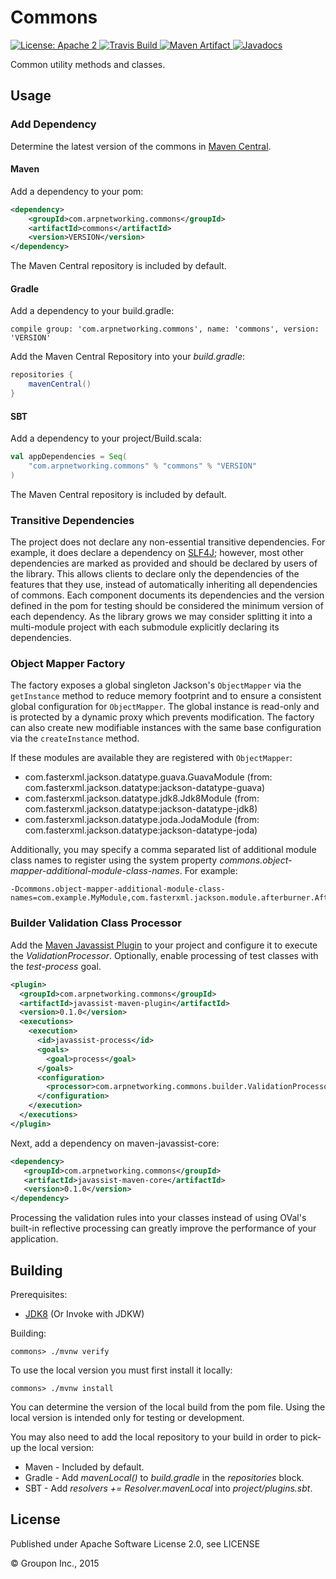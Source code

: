 Commons
=======

<a href="https://raw.githubusercontent.com/ArpNetworking/commons/master/LICENSE">
    <img src="https://img.shields.io/hexpm/l/plug.svg"
         alt="License: Apache 2">
</a>
<a href="https://travis-ci.org/ArpNetworking/commons/">
    <img src="https://travis-ci.org/ArpNetworking/commons.png?branch=master"
         alt="Travis Build">
</a>
<a href="http://search.maven.org/#search%7Cga%7C1%7Cg%3A%22com.arpnetworking.commons%22%20a%3A%22commons%22">
    <img src="https://img.shields.io/maven-central/v/com.arpnetworking.commons/commons.svg"
         alt="Maven Artifact">
</a>
<a href="http://www.javadoc.io/doc/com.arpnetworking.commons/commons">
    <img src="http://www.javadoc.io/badge/com.arpnetworking.commons/commons.svg"
         alt="Javadocs">
</a>

Common utility methods and classes.

Usage
-----

### Add Dependency

Determine the latest version of the commons in [Maven Central](http://search.maven.org/#search%7Cga%7C1%7Cg%3A%22com.arpnetworking.commons%22%20a%3A%22commons%22).

#### Maven

Add a dependency to your pom:

```xml
<dependency>
    <groupId>com.arpnetworking.commons</groupId>
    <artifactId>commons</artifactId>
    <version>VERSION</version>
</dependency>
```

The Maven Central repository is included by default.

#### Gradle

Add a dependency to your build.gradle:

    compile group: 'com.arpnetworking.commons', name: 'commons', version: 'VERSION'

Add the Maven Central Repository into your *build.gradle*:

```groovy
repositories {
    mavenCentral()
}
```

#### SBT

Add a dependency to your project/Build.scala:

```scala
val appDependencies = Seq(
    "com.arpnetworking.commons" % "commons" % "VERSION"
)
```

The Maven Central repository is included by default.

### Transitive Dependencies

The project does not declare any non-essential transitive dependencies. For example, it does declare a dependency on
[SLF4J](http://search.maven.org/#search%7Cga%7C1%7Ca%3A%22slf4j-api%22); however, most other dependencies are marked as
provided and should be declared by users of the library. This allows clients to declare only the dependencies of the
features that they use, instead of automatically inheriting all dependencies of commons. Each component documents its
dependencies and the version defined in the pom for testing should be considered the minimum version of each dependency.
As the library grows we may consider splitting it into a multi-module project with each submodule explicitly declaring
its dependencies.

### Object Mapper Factory

The factory exposes a global singleton Jackson's ```ObjectMapper``` via the ```getInstance``` method to reduce memory
footprint and to ensure a consistent global configuration for ```ObjectMapper```. The global instance is read-only and
is protected by a dynamic proxy which prevents modification. The factory can also create new modifiable instances with
the same base configuration via the ```createInstance``` method. 

If these modules are available they are registered with ```ObjectMapper```:

* com.fasterxml.jackson.datatype.guava.GuavaModule (from: com.fasterxml.jackson.datatype:jackson-datatype-guava)
* com.fasterxml.jackson.datatype.jdk8.Jdk8Module (from: com.fasterxml.jackson.datatype:jackson-datatype-jdk8)
* com.fasterxml.jackson.datatype.joda.JodaModule (from: com.fasterxml.jackson.datatype:jackson-datatype-joda)

Additionally, you may specify a comma separated list of additional module class names to register using the system
property _commons.object-mapper-additional-module-class-names_. For example:

```
-Dcommons.object-mapper-additional-module-class-names=com.example.MyModule,com.fasterxml.jackson.module.afterburner.AfterburnerModule
```

### Builder Validation Class Processor

Add the [Maven Javassist Plugin](https://github.com/ArpNetworking/maven-javassist) to your project and configure it to execute the _ValidationProcessor_. Optionally, enable
processing of test classes with the _test-process_ goal.

```xml
<plugin>
  <groupId>com.arpnetworking.commons</groupId>
  <artifactId>javassist-maven-plugin</artifactId>
  <version>0.1.0</version>
  <executions>
    <execution>
      <id>javassist-process</id>
      <goals>
        <goal>process</goal>
      </goals>
      <configuration>
        <processor>com.arpnetworking.commons.builder.ValidationProcessor</processor>
      </configuration>
    </execution>
  </executions>
</plugin>
```

Next, add a dependency on maven-javassist-core:

```xml
<dependency>
   <groupId>com.arpnetworking.commons</groupId>
   <artifactId>javassist-maven-core</artifactId>
   <version>0.1.0</version>
</dependency>
```

Processing the validation rules into your classes instead of using OVal's built-in reflective processing can greatly
improve the performance of your application.

Building
--------

Prerequisites:
* [JDK8](http://www.oracle.com/technetwork/java/javase/downloads/jdk8-downloads-2133151.html) (Or Invoke with JDKW)

Building:

    commons> ./mvnw verify

To use the local version you must first install it locally:

    commons> ./mvnw install

You can determine the version of the local build from the pom file.  Using the local version is intended only for testing or development.

You may also need to add the local repository to your build in order to pick-up the local version:

* Maven - Included by default.
* Gradle - Add *mavenLocal()* to *build.gradle* in the *repositories* block.
* SBT - Add *resolvers += Resolver.mavenLocal* into *project/plugins.sbt*.

License
-------

Published under Apache Software License 2.0, see LICENSE

&copy; Groupon Inc., 2015

